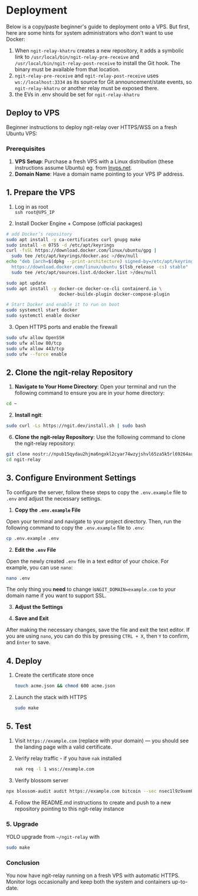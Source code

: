 # Deployment

Below is a copy/paste beginner's guide to deployment onto a VPS. But first, here are some hints for system administrators who don't want to use Docker:

1. When `ngit-relay-khatru` creates a new repository, it adds a symbolic link to `/usr/local/bin/ngit-relay-pre-receive` and `/usr/local/bin/ngit-relay-post-receive` to install the Git hook. The binary must be available from that location.
2. `ngit-relay-pre-receive` and `ngit-relay-post-receive` uses `ws://localhost:3334` as its source for Git announcement/state events, so `ngit-relay-khatru` or another relay must be exposed there.
3. the EVs in .env should be set for `ngit-relay-khatru`

## Deploy to VPS

Beginner instructions to deploy ngit-relay over HTTPS/WSS on a fresh Ubuntu VPS:

### Prerequisites

1. **VPS Setup**: Purchase a fresh VPS with a Linux distribution (these instructions assume Ubuntu) eg. from [lnvps.net](https://lnvps.net).
2. **Domain Name**: Have a domain name pointing to your VPS IP address.

## 1. Prepare the VPS

1. Log in as root  
   `ssh root@VPS_IP`

2. Install Docker Engine + Compose (official packages)

```bash
# add Docker’s repository
sudo apt install -y ca-certificates curl gnupg make
sudo install -m 0755 -d /etc/apt/keyrings
curl -fsSL https://download.docker.com/linux/ubuntu/gpg |
  sudo tee /etc/apt/keyrings/docker.asc >/dev/null
echo "deb [arch=$(dpkg --print-architecture) signed-by=/etc/apt/keyrings/docker.asc] \
  https://download.docker.com/linux/ubuntu $(lsb_release -cs) stable" |
  sudo tee /etc/apt/sources.list.d/docker.list >/dev/null

sudo apt update
sudo apt install -y docker-ce docker-ce-cli containerd.io \
                    docker-buildx-plugin docker-compose-plugin

# Start Docker and enable it to run on boot
sudo systemctl start docker
sudo systemctl enable docker
```

3. Open HTTPS ports and enable the firewall

```bash
sudo ufw allow OpenSSH
sudo ufw allow 80/tcp
sudo ufw allow 443/tcp
sudo ufw --force enable
```

## 2. Clone the ngit-relay Repository

1. **Navigate to Your Home Directory**:
   Open your terminal and run the following command to ensure you are in your home directory:

```bash
cd ~
```

2. **Install ngit**:

```bash
sudo curl -Ls https://ngit.dev/install.sh | sudo bash
```

6. **Clone the ngit-relay Repository**:
   Use the following command to clone the ngit-relay repository:

```bash
git clone nostr://npub15qydau2hjma6ngxkl2cyar74wzyjshvl65za5k5rl69264ar2exs5cyejr/relay.damus.io/ngit-relay
cd ngit-relay
```

## 3. Configure Environment Settings

To configure the server, follow these steps to copy the `.env.example` file to `.env` and adjust the necessary settings.

1. **Copy the `.env.example` File**

Open your terminal and navigate to your project directory. Then, run the following command to copy the `.env.example` file to `.env`:

```bash
cp .env.example .env
```

2. **Edit the `.env` File**

Open the newly created `.env` file in a text editor of your choice. For example, you can use `nano`:

```bash
nano .env
```

The only thing you **need** to change is`NGIT_DOMAIN=example.com` to your domain name if you want to support SSL.

3. **Adjust the Settings**

4. **Save and Exit**

After making the necessary changes, save the file and exit the text editor. If you are using `nano`, you can do this by pressing `CTRL + X`, then `Y` to confirm, and `Enter` to save.

## 4. Deploy

1. Create the certificate store once

   ```bash
   touch acme.json && chmod 600 acme.json
   ```

2. Launch the stack with HTTPS

   ```bash
   sudo make
   ```

## 5. Test

1. Visit `https://example.com` (replace with your domain) — you should see the landing page with a valid certificate.

2. Verify relay traffic - if you have `nak` installed

   ```bash
   nak req -l 1 wss://example.com
   ```

3. Verify blossom server

```bash
npx blossom-audit audit https://example.com bitcoin --sec nsec1l9z9xem0s96paxa3kvk6vadgev0vm0rq6hl8e5wgmj6h0ustsh2qz3sntn
```

4. Follow the README.md instructions to create and push to a new repository pointing to this ngit-relay instance

### 5. Upgrade

YOLO upgrade from `~/ngit-relay` with

```bash
sudo make
```

### Conclusion

You now have ngit-relay running on a fresh VPS with automatic HTTPS.  
Monitor logs occasionally and keep both the system and containers up-to-date.

